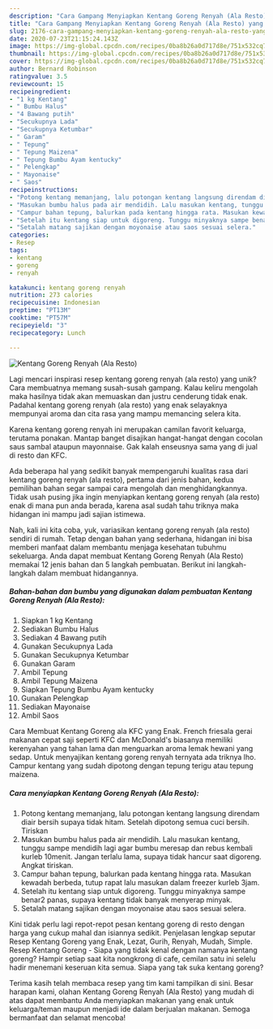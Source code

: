 ```yaml
---
description: "Cara Gampang Menyiapkan Kentang Goreng Renyah (Ala Resto) yang Lezat"
title: "Cara Gampang Menyiapkan Kentang Goreng Renyah (Ala Resto) yang Lezat"
slug: 2176-cara-gampang-menyiapkan-kentang-goreng-renyah-ala-resto-yang-lezat
date: 2020-07-23T21:15:24.143Z
image: https://img-global.cpcdn.com/recipes/0ba8b26a0d717d8e/751x532cq70/kentang-goreng-renyah-ala-resto-foto-resep-utama.jpg
thumbnail: https://img-global.cpcdn.com/recipes/0ba8b26a0d717d8e/751x532cq70/kentang-goreng-renyah-ala-resto-foto-resep-utama.jpg
cover: https://img-global.cpcdn.com/recipes/0ba8b26a0d717d8e/751x532cq70/kentang-goreng-renyah-ala-resto-foto-resep-utama.jpg
author: Bernard Robinson
ratingvalue: 3.5
reviewcount: 15
recipeingredient:
- "1 kg Kentang"
- " Bumbu Halus"
- "4 Bawang putih"
- "Secukupnya Lada"
- "Secukupnya Ketumbar"
- " Garam"
- " Tepung"
- " Tepung Maizena"
- " Tepung Bumbu Ayam kentucky"
- " Pelengkap"
- " Mayonaise"
- " Saos"
recipeinstructions:
- "Potong kentang memanjang, lalu potongan kentang langsung direndam diair bersih supaya tidak hitam. Setelah dipotong semua cuci bersih. Tiriskan"
- "Masukan bumbu halus pada air mendidih. Lalu masukan kentang, tunggu sampe mendidih lagi agar bumbu meresap dan rebus kembali kurleb 10menit. Jangan terlalu lama, supaya tidak hancur saat digoreng. Angkat tiriskan."
- "Campur bahan tepung, balurkan pada kentang hingga rata. Masukan kewadah berbeda, tutup rapat lalu masukan dalam freezer kurleb 3jam."
- "Setelah itu kentang siap untuk digoreng. Tunggu minyaknya sampe benar2 panas, supaya kentang tidak banyak menyerap minyak."
- "Setalah matang sajikan dengan moyonaise atau saos sesuai selera."
categories:
- Resep
tags:
- kentang
- goreng
- renyah

katakunci: kentang goreng renyah 
nutrition: 273 calories
recipecuisine: Indonesian
preptime: "PT13M"
cooktime: "PT57M"
recipeyield: "3"
recipecategory: Lunch

---
```



![Kentang Goreng Renyah (Ala Resto)](https://img-global.cpcdn.com/recipes/0ba8b26a0d717d8e/751x532cq70/kentang-goreng-renyah-ala-resto-foto-resep-utama.jpg)

Lagi mencari inspirasi resep kentang goreng renyah (ala resto) yang unik? Cara membuatnya memang susah-susah gampang. Kalau keliru mengolah maka hasilnya tidak akan memuaskan dan justru cenderung tidak enak. Padahal kentang goreng renyah (ala resto) yang enak selayaknya mempunyai aroma dan cita rasa yang mampu memancing selera kita.

Karena kentang goreng renyah ini merupakan camilan favorit keluarga, terutama ponakan. Mantap banget disajikan hangat-hangat dengan cocolan saus sambal ataupun mayonnaise. Gak kalah enseusnya sama yang di jual di resto dan KFC.

Ada beberapa hal yang sedikit banyak mempengaruhi kualitas rasa dari kentang goreng renyah (ala resto), pertama dari jenis bahan, kedua pemilihan bahan segar sampai cara mengolah dan menghidangkannya. Tidak usah pusing jika ingin menyiapkan kentang goreng renyah (ala resto) enak di mana pun anda berada, karena asal sudah tahu triknya maka hidangan ini mampu jadi sajian istimewa.


Nah, kali ini kita coba, yuk, variasikan kentang goreng renyah (ala resto) sendiri di rumah. Tetap dengan bahan yang sederhana, hidangan ini bisa memberi manfaat dalam membantu menjaga kesehatan tubuhmu sekeluarga. Anda dapat membuat Kentang Goreng Renyah (Ala Resto) memakai 12 jenis bahan dan 5 langkah pembuatan. Berikut ini langkah-langkah dalam membuat hidangannya.

<!--inarticleads1-->

##### Bahan-bahan dan bumbu yang digunakan dalam pembuatan Kentang Goreng Renyah (Ala Resto):

1. Siapkan 1 kg Kentang
1. Sediakan  Bumbu Halus
1. Sediakan 4 Bawang putih
1. Gunakan Secukupnya Lada
1. Gunakan Secukupnya Ketumbar
1. Gunakan  Garam
1. Ambil  Tepung
1. Ambil  Tepung Maizena
1. Siapkan  Tepung Bumbu Ayam kentucky
1. Gunakan  Pelengkap
1. Sediakan  Mayonaise
1. Ambil  Saos


Cara Membuat Kentang Goreng ala KFC yang Enak. French friesala gerai makanan cepat saji seperti KFC dan McDonald&#39;s biasanya memiliki kerenyahan yang tahan lama dan menguarkan aroma lemak hewani yang sedap. Untuk menyajikan kentang goreng renyah ternyata ada triknya lho. Campur kentang yang sudah dipotong dengan tepung terigu atau tepung maizena. 

<!--inarticleads2-->

##### Cara menyiapkan Kentang Goreng Renyah (Ala Resto):

1. Potong kentang memanjang, lalu potongan kentang langsung direndam diair bersih supaya tidak hitam. Setelah dipotong semua cuci bersih. Tiriskan
1. Masukan bumbu halus pada air mendidih. Lalu masukan kentang, tunggu sampe mendidih lagi agar bumbu meresap dan rebus kembali kurleb 10menit. Jangan terlalu lama, supaya tidak hancur saat digoreng. Angkat tiriskan.
1. Campur bahan tepung, balurkan pada kentang hingga rata. Masukan kewadah berbeda, tutup rapat lalu masukan dalam freezer kurleb 3jam.
1. Setelah itu kentang siap untuk digoreng. Tunggu minyaknya sampe benar2 panas, supaya kentang tidak banyak menyerap minyak.
1. Setalah matang sajikan dengan moyonaise atau saos sesuai selera.


Kini tidak perlu lagi repot-repot pesan kentang goreng di resto dengan harga yang cukup mahal dan isiannya sedikit. Penjelasan lengkap seputar Resep Kentang Goreng yang Enak, Lezat, Gurih, Renyah, Mudah, Simple. Resep Kentang Goreng - Siapa yang tidak kenal dengan namanya kentang goreng? Hampir setiap saat kita nongkrong di cafe, cemilan satu ini selelu hadir menemani keseruan kita semua. Siapa yang tak suka kentang goreng? 

Terima kasih telah membaca resep yang tim kami tampilkan di sini. Besar harapan kami, olahan Kentang Goreng Renyah (Ala Resto) yang mudah di atas dapat membantu Anda menyiapkan makanan yang enak untuk keluarga/teman maupun menjadi ide dalam berjualan makanan. Semoga bermanfaat dan selamat mencoba!
